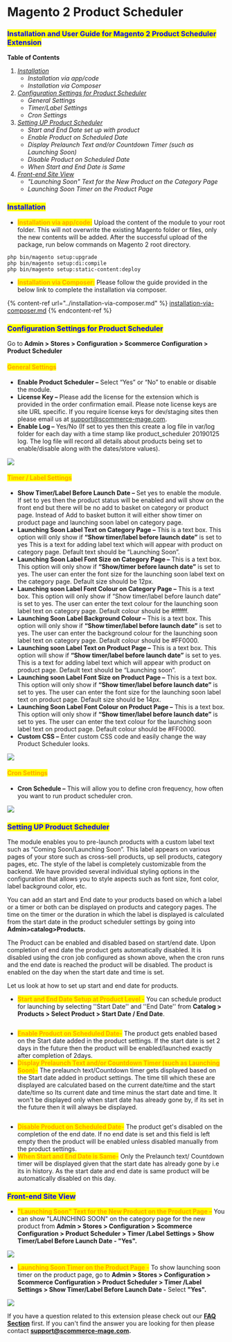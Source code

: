 # Magento 2 Product Scheduler

### <mark style="color:blue;">Installation and User Guide for Magento 2 Product Scheduler Extension</mark>

**Table of Contents**

1. [_Installation_ ](magento-2-product-scheduler.md#bookmark0)
   * _Installation via app/code_&#x20;
   * _Installation via Composer_
2. [_Configuration Settings for Product Scheduler_ ](magento-2-product-scheduler.md#bookmark3)
   * _General Settings_&#x20;
   * _Timer/Label Settings_&#x20;
   * _Cron Settings_&#x20;
3. [_Setting UP Product Scheduler_](magento-2-product-scheduler.md#setting-up-product-scheduler)
   * _Start and End Date set up with product_&#x20;
   * _Enable Product on Scheduled Date_
   * _Display Prelaunch Text and/or Countdown Timer (such as Launching Soon)_
   * _Disable Product on Scheduled Date_
   * _When Start and End Date is Same_
4. [_Front-end Site View_ ](magento-2-product-scheduler.md#bookmark8)
   * _"Launching Soon" Text for the New Product on the Category Page_&#x20;
   * _Launching Soon Timer on the Product Page_&#x20;

### <mark style="color:blue;">Installation</mark> <a href="#bookmark0" id="bookmark0"></a>

* <mark style="color:orange;">**Installation via app/code:**</mark> Upload the content of the module to your root folder. This will not overwrite the existing Magento folder or files, only the new contents will be added. After the successful upload of the package, run below commands on Magento 2 root directory.

```
php bin/magento setup:upgrade
php bin/magento setup:di:compile
php bin/magento setup:static-content:deploy
```

* <mark style="color:orange;">**Installation via Composer:**</mark> Please follow the guide provided in the below link to complete the installation via composer.

{% content-ref url="../installation-via-composer.md" %}
[installation-via-composer.md](../installation-via-composer.md)
{% endcontent-ref %}

### <mark style="color:blue;">Configuration Settings for Product Scheduler</mark> <a href="#bookmark3" id="bookmark3"></a>

Go to **Admin > Stores > Configuration > Scommerce Configuration > Product Scheduler**

#### <mark style="color:orange;">General Settings</mark> <a href="#bookmark4" id="bookmark4"></a>

* **Enable Product Scheduler –** Select “Yes” or “No” to enable or disable the module.
* **License Key –** Please add the license for the extension which is provided in the order confirmation email. Please note license keys are site URL specific. If you require license keys for dev/staging sites then please email us at [support@scommerce-mage.com](mailto:support@scommerce-mage.com).
* **Enable Log –** Yes/No (If set to yes then this create a log file in var/log folder for each day with a time stamp like product\_scheduler 20190125 log. The log file will record all details about products being set to enable/disable along with the dates/store values).

![](../../.gitbook/assets/general\_pscheduler.png)

#### <mark style="color:orange;">Timer / Label Settings</mark> <a href="#bookmark5" id="bookmark5"></a>

* **Show Timer/Label Before Launch Date –** Set yes to enable the module. If set to yes then the product status will be enabled and will show on the front end but there will be no add to basket on category or product page. Instead of Add to basket button it will either show timer on product page and launching soon label on category page.
* **Launching Soon Label Text on Category Page –** This is a text box. This option will only show if **“Show timer/label before launch date”** is set to yes This is a text for adding label text which will appear with product on category page. Default text should be “Launching Soon”.
* **Launching Soon Label Font Size on Category Page –** This is a text box. This option will only show if **“Show/timer before launch date”** is set to yes. The user can enter the font size for the launching soon label text on the category page. Default size should be 12px.
* **Launching soon Label Font Colour on Category Page –** This is a text box. This option will only show if “Show timer/label before launch date” is set to yes. The user can enter the text colour for the launching soon label text on category page. Default colour should be #ffffff.
* **Launching Soon Label Background Colour –** This is a text box. This option will only show if **“Show timer/label before launch date”** is set to yes. The user can enter the background colour for the launching soon label text on category page. Default colour should be #FF0000.
* **Launching soon Label Text on Product Page –** This is a text box. This option will show if **“Show timer/label before launch date”** is set to yes. This is a text for adding label text which will appear with product on product page. Default text should be “Launching soon”.
* **Launching soon Label Font Size on Product Page –** This is a text box. This option will only show if **“Show timer/label before launch date”** is set to yes. The user can enter the font size for the launching soon label text on product page. Default size should be 14px.
* **Launching Soon Label Font Colour on Product Page –** This is a text box. This option will only show if **“Show timer/label before launch date”** is set to yes. The user can enter the text colour for the launching soon label text on product page. Default colour should be #FF0000.
* **Custom CSS –** Enter custom CSS code and easily change the way Product Scheduler looks.

![](../../.gitbook/assets/timtable\_scheduler.png)



#### <mark style="color:orange;">Cron Settings</mark> <a href="#bookmark6" id="bookmark6"></a>

* **Cron Schedule –** This will allow you to define cron frequency, how often you want to run product scheduler cron.

![](../../.gitbook/assets/cron\_scheduler.png)

### <mark style="color:blue;">Setting UP Product Scheduler</mark>

The module enables you to pre-launch products with a custom label text such as “Coming Soon/Launching Soon”. This label appears on various pages of your store such as cross-sell products, up sell products, category pages, etc. The style of the label is completely customizable from the backend. We have provided several individual styling options in the configuration that allows you to style aspects such as font size, font color, label background color, etc.

You can add an start and End date to your products based on which a label or a timer or both can be displayed on products and category pages. The time on the timer or the duration in which the label is displayed is calculated from the start date in the product scheduler settings by going into **Admin>catalog>Products.**

The Product can be enabled and disabled based on start/end date. Upon completion of end date the product gets automatically disabled.  It is disabled using the cron job configured as shown above, when the cron runs and the end date is reached the product will be disabled. The product is enabled on the day when the start date and time is set.&#x20;

Let us look at how to set up start and end date for products.&#x20;

* <mark style="color:orange;">**Start and End Date Setup at Product Level -**</mark> You can schedule product for launching by selecting ''Start Date'' and ''End Date'' from **Catalog > Products > Select Product > Start Date / End Date**.&#x20;

<figure><img src="../../.gitbook/assets/image (1) (1) (1) (1) (1) (1) (1) (1) (1) (1) (1) (1) (1) (1) (1) (1) (1) (1) (1) (1) (1) (1) (1) (1) (1) (1) (1).png" alt=""><figcaption></figcaption></figure>

* <mark style="color:orange;">**Enable Product on Scheduled Date-**</mark> The product gets enabled based on the Start date added in the product settings. If the start date is set 2 days in the future then the product will be enabled/launched exactly after completion of 2days.
* <mark style="color:orange;">**Display Prelaunch Text and/or Countdown Timer (such as Launching Soon)-**</mark> The prelaunch text/Countdown timer gets displayed based on the Start date added in product settings. The time till which these are displayed are calculated based on the current date/time and the start date/time so Its current date and time minus the start date and time.  It won't be displayed only when start date has already gone by, if its set in the future then it will always be displayed.&#x20;

<figure><img src="../../.gitbook/assets/image (3) (1) (1) (1) (1) (1) (1) (1) (1) (1) (1) (1) (1).png" alt=""><figcaption></figcaption></figure>

* <mark style="color:orange;">**Disable Product on Scheduled Date-**</mark> The product get's disabled on the completion of the end date. If no end date is set and this field is left empty then the product will be enabled unless disabled manually from the product settings.&#x20;
* <mark style="color:orange;">**When Start and End Date is Same-**</mark> Only the Prelaunch text/ Countdown timer will be displayed given that the start date has already gone by i.e its in history. As the start date and end date is same product will be automatically disabled on this day.&#x20;

### <mark style="color:blue;">Front-end Site View</mark> <a href="#bookmark8" id="bookmark8"></a>

* <mark style="color:orange;">**"Launching Soon" Text for the New Product on the Product Page –**</mark> You can show "LAUNCHING SOON" on the category page for the new product from **Admin > Stores > Configuration > Scommerce Configuration > Product Scheduler > Timer /Label Settings > Show Timer/Label Before Launch Date - "Yes".**

![](../../.gitbook/assets/launchinsoon1.jpg)

* <mark style="color:orange;">**Launching Soon Timer on the Product Page -**</mark> To show launching soon timer on the product page, go to **Admin > Stores > Configuration > Scommerce Configuration > Product Scheduler > Timer /Label Settings > Show Timer/Label Before Launch Date -** Select **"Yes".**

![](../../.gitbook/assets/launchingsoon2.jpg)

If you have a question related to this extension please check out our [**FAQ Section**](https://www.scommerce-mage.com/magento-2-product-scheduler.html#faq) first. If you can't find the answer you are looking for then please contact [**support@scommerce-mage.com**](mailto:core@scommerce-mage.com)**.**
